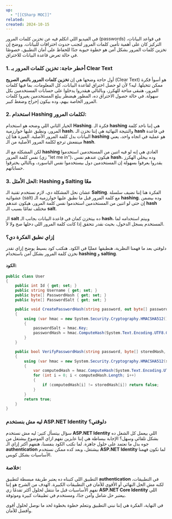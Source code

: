 ```yaml
---
up:
  - "[[CSharp MOC]]"
related: 
created: 2024-10-15
---
```

في الفيديو اللي اتكلم فيه عن تخزين كلمات المرور (passwords) في قواعد البيانات، التركيز كان على أهمية تأمين كلمات المرور لتجنب حدوث اختراقات للبيانات. ووضح إن تخزين كلمات المرور بشكل آمن هو خطوة حيوية جدًا للحفاظ على أمان التطبيق، خصوصًا في حالة تعرض قاعدة البيانات للاختراق.

### 1. أخطر حاجة: تخزين كلمات المرور بـ **Clear Text**
أول حاجة وضحها هي إن **تخزين كلمات المرور بالنص الصريح** (Clear Text) هو أسوأ فكرة ممكن تتخيلها. ليه؟ لأن لو حصل اختراق لقاعدة البيانات، كل المعلومات، بما فيها كلمات المرور، هتبقى متاحة للهكرز، وبالتالي هيقدروا يدخلوا على حسابات المستخدمين بكل سهولة. في حالة حصول الاختراق ده، المطور هيضطر يبلغ المستخدمين يغيروا كلمات المرور الخاصة بيهم، وده بيكون إحراج وضغط كبير.

### 2. استخدام **Hashing** لكلمات المرور:
الخيار الثاني اللي وضحه هو استخدام **Hashing**. فكرة الـ **hashing** هي إننا ناخد كلمة المرور، ونطبق عليها خوارزمية **hash**، والنتيجة النهائية هي إننا نخزن الـ **hash** في قاعدة البيانات بدل كلمة المرور الأصلية. الميزة هنا إن **hashing** هو عملية في اتجاه واحد، يعني مينفعش ترجع لكلمة المرور الأصلية من الـ **hash**.

لكن المشكلة مع الـ **hashing** العادي هي إنه لو فيه اتنين من المستخدمين استخدموا نفس كلمة المرور (زي "let me in")، هيكون عندهم نفس **hash**، وده بيخلي الهكرز يقدروا يعرفوا بسهولة إن المستخدمين دول بيستخدموا نفس الباسورد، وبالتالي يخترقوا حساباتهم.

### 3. الحل الأمثل: **Hashing** و **Salting** معًا
عشان نحل المشكلة دي، لازم نستخدم تقنية الـ **Salting**. الفكرة هنا إننا نضيف سلسلة عشوائية (salt) مع كلمة المرور قبل ما نطبق عليها خوارزمية الـ **hashing**. وده بيضمن إن حتى لو اتنين من المستخدمين استخدموا نفس كلمة المرور، هيكون عندهم **hash** مختلف تمامًا بسبب الـ **salt**.

الـ **salt** ده بيتخزن كمان في قاعدة البيانات بجانب الـ **hash**، وبيتم استخدامه لما المستخدم يسجل الدخول، بحيث نقدر نتحقق إذا كانت كلمة المرور اللي دخلها صح ولا لأ.

### إزاي نطبق الفكرة دي؟
دلوقتي بعد ما فهمنا النظرية، هنطبقها عمليًا في الكود. هنكتب كود بسيط يوضح إزاي نقدر نخزن كلمة المرور بشكل آمن باستخدام **hashing** و **salting**.

#### الكود:
```csharp
public class User
{
    public int Id { get; set; }
    public string Username { get; set; }
    public byte[] PasswordHash { get; set; }
    public byte[] PasswordSalt { get; set; }

    public void CreatePasswordHash(string password, out byte[] passwordHash, out byte[] passwordSalt)
    {
        using (var hmac = new System.Security.Cryptography.HMACSHA512())
        {
            passwordSalt = hmac.Key;
            passwordHash = hmac.ComputeHash(System.Text.Encoding.UTF8.GetBytes(password));
        }
    }

    public bool VerifyPasswordHash(string password, byte[] storedHash, byte[] storedSalt)
    {
        using (var hmac = new System.Security.Cryptography.HMACSHA512(storedSalt))
        {
            var computedHash = hmac.ComputeHash(System.Text.Encoding.UTF8.GetBytes(password));
            for (int i = 0; i < computedHash.Length; i++)
            {
                if (computedHash[i] != storedHash[i]) return false;
            }
        }
        return true;
    }
}
```

### ليه مش بنستخدم ASP.NET Identity دلوقتي؟
سؤال بيتسأل كتير: ليه مش نستخدم **ASP.NET Identity** اللي بيعمل كل الشغل ده بشكل تلقائي وسهل؟ الإجابة ببساطة هي إننا عايزين نفهم ازاي الموضوع بيشتغل من جوه بدل ما نعتمد على حلول جاهزة. لما نكتب الكود بنفسنا، هنفهم أكتر إزاي الـ **authentication** بيشتغل، وبعد كده ممكن نستخدم **ASP.NET Identity** لما نكون فهمنا الأساسيات بشكل كويس.

### خلاصة:
التطبيق اللي كتبناه ده يعتبر طريقة مبسطة لتطبيق **authentication** في التطبيقات، لكنه مش الحل النهائي أو الأقوى للأمان في التطبيقات الكبيرة. الهدف من الشرح هو إننا نفهم الأساسيات قبل ما ننتقل لحلول أكثر تقدمًا زي **ASP.NET Core Identity** اللي بيعتبر حل شامل وآمن جدًا، ومستخدم في تطبيقات كبيرة وموثوقة.

في النهاية، الفكرة هي إننا نبني التطبيق ونتعلم خطوة بخطوة لحد ما نوصل لحلول أقوى وأفضل للأمان.